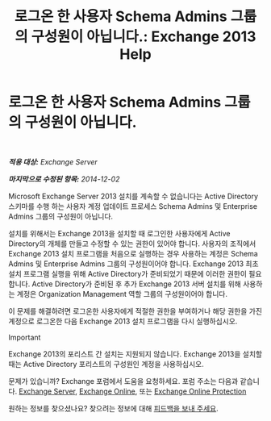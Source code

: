 ﻿---
title: '로그온 한 사용자 Schema Admins 그룹의 구성원이 아닙니다.: Exchange 2013 Help'
TOCTitle: 로그온 한 사용자 Schema Admins 그룹의 구성원이 아닙니다.
ms:assetid: a4a3f293-afb9-4c00-aa07-c438238b6a98
ms:mtpsurl: https://technet.microsoft.com/ko-kr/library/ms.exch.setupreadiness.schemaupdaterequired(v=EXCHG.150)
ms:contentKeyID: 50483859
ms.date: 05/22/2018
mtps_version: v=EXCHG.150
ms.translationtype: MT
---

# 로그온 한 사용자 Schema Admins 그룹의 구성원이 아닙니다.

 

_**적용 대상:** Exchange Server_

_**마지막으로 수정된 항목:** 2014-12-02_

Microsoft Exchange Server 2013 설치를 계속할 수 없습니다는 Active Directory 스키마를 수행 하는 사용자 계정 업데이트 프로세스 Schema Admins 및 Enterprise Admins 그룹의 구성원이 아닙니다.

설치를 위해서는 Exchange 2013을 설치할 때 로그인한 사용자에게 Active Directory의 개체를 만들고 수정할 수 있는 권한이 있어야 합니다. 사용자의 조직에서 Exchange 2013 설치 프로그램을 처음으로 실행하는 경우 사용하는 계정은 Schema Admins 및 Enterprise Admins 그룹의 구성원이어야 합니다. Exchange 2013 최초 설치 프로그램 실행을 위해 Active Directory가 준비되었기 때문에 이러한 권한이 필요합니다. Active Directory가 준비된 후 추가 Exchange 2013 서버 설치를 위해 사용하는 계정은 Organization Management 역할 그룹의 구성원이어야 합니다.

이 문제를 해결하려면 로그온한 사용자에게 적절한 권한을 부여하거나 해당 권한을 가진 계정으로 로그온한 다음 Exchange 2013 설치 프로그램을 다시 실행하십시오.


> [!IMPORTANT]
> Exchange 2013의 포리스트 간 설치는 지원되지 않습니다. Exchange 2013을 설치할 때는 Active Directory 포리스트의 구성원인 계정을 사용하십시오.



문제가 있습니까? Exchange 포럼에서 도움을 요청하세요. 포럼 주소는 다음과 같습니다. [Exchange Server](https://go.microsoft.com/fwlink/p/?linkid=60612), [Exchange Online](https://go.microsoft.com/fwlink/p/?linkid=267542), 또는 [Exchange Online Protection](https://go.microsoft.com/fwlink/p/?linkid=285351)

원하는 정보를 찾으셨나요? 찾으려는 정보에 대해 [피드백을 보내 주세요](mailto:exsetuphelpfeedback@microsoft.com?subject=exchange%202013%20setup%20help%20feedback).

